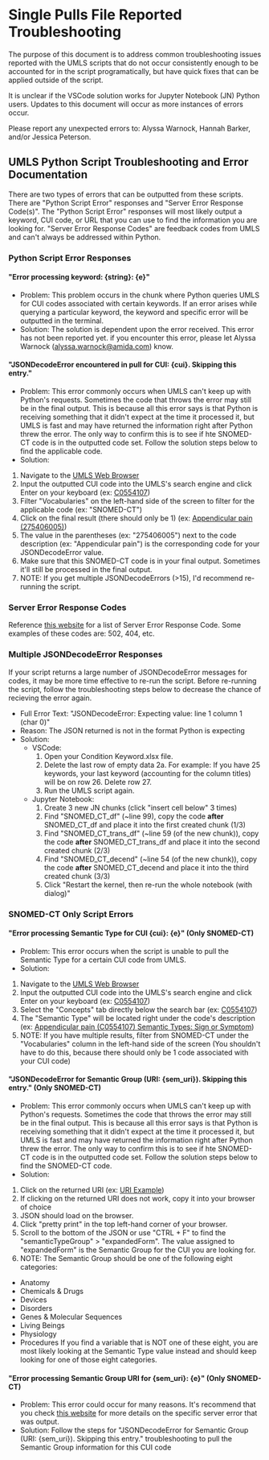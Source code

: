 # Single Pulls File Reported Troubleshooting
The purpose of this document is to address common troubleshooting issues reported with the UMLS scripts that do not occur consistently enough to be accounted for in the script programatically, but have quick fixes that can be applied outside of the script.  

It is unclear if the VSCode solution works for Jupyter Notebook (JN) Python users.  Updates to this document will occur as more instances of errors occur.

Please report any unexpected errors to: Alyssa Warnock, Hannah Barker, and/or Jessica Peterson.

## UMLS Python Script Troubleshooting and Error Documentation
There are two types of errors that can be outputted from these scripts.  There are "Python Script Error" responses and "Server Error Response Code(s)".  The "Python Script Error" responses will most likely output a keyword, CUI code, or URL that you can use to find the information you are looking for.  "Server Error Response Codes" are feedback codes from UMLS and can't always be addressed within Python.
### Python Script Error Responses
#### "Error processing keyword: {string}: {e}"
- Problem: This problem occurs in the chunk where Python queries UMLS for CUI codes associated with certain keywords. If an error arises while querying a particular keyword, the keyword and specific error will be outputted in the terminal.
- Solution: The solution is dependent upon the error received.  This error has not been reported yet.  if you encounter this error, please let Alyssa Warnock (alyssa.warnock@amida.com) know. 
#### "JSONDecodeError encountered in pull for CUI: {cui}. Skipping this entry."
- Problem: This error commonly occurs when UMLS can't keep up with Python's requests.  Sometimes the code that throws the error may still be in the final output.  This is because all this error says is that Python is receiving something that it didn't expect at the time it processed it, but UMLS is fast and may have returned the information right after Python threw the error.  The only way to confirm this is to see if hte SNOMED-CT code is in the outputted code set. Follow the solution steps below to find the applicable code.  
- Solution: 
1. Navigate to the [UMLS Web Browser](https://uts.nlm.nih.gov/uts/umls/home)
2. Input the outputted CUI code into the UMLS's search engine and click Enter on your keyboard (ex: [C0554107](https://uts.nlm.nih.gov/uts/umls/searchResults?searchString=C0554107&returnType=code&tree=SNOMEDCT_US))
3. Filter "Vocabularies" on the left-hand side of the screen to filter for the applicable code (ex: "SNOMED-CT")
4. Click on the final result (there should only be 1) (ex: [Appendicular pain (275406005)](https://uts.nlm.nih.gov/uts/umls/vocabulary/SNOMEDCT_US/275406005))
5. The value in the parentheses (ex: "275406005") next to the code description (ex: "Appendicular pain") is the corresponding code for your JSONDecodeError value.
6. Make sure that this SNOMED-CT code is in your final output.  Sometimes it'll still be processed in the final output. 
7. NOTE: If you get multiple JSONDecodeErrors (>15), I'd recommend re-running the script.
### Server Error Response Codes
Reference [this website](https://en.wikipedia.org/wiki/List_of_HTTP_status_codes) for a list of Server Error Response Code.  Some examples of these codes are: 502, 404, etc.
### Multiple JSONDecodeError Responses
If your script returns a large number of JSONDecodeError messages for codes, it may be more time effective to re-run the script. Before re-running the script, follow the troubleshooting steps below to decrease the chance of recieving the error again.
- Full Error Text: "JSONDecodeError: Expecting value: line 1 column 1 (char 0)"
- Reason: The JSON returned is not in the format Python is expecting
- Solution: 
    - VSCode: 
        1. Open your Condition Keyword.xlsx file.
        2. Delete the last row of empty data
            2a. For example: If you have 25 keywords, your last keyword (accounting for the column titles) will be on row 26.  Delete row 27.
        3. Run the UMLS script again. 
    - Jupyter Notebook: 
        1. Create 3 new JN chunks (click "insert cell below" 3 times)
        2. Find "SNOMED_CT_df" (~line 99), copy the code **after** SNOMED_CT_df and place it into the first created chunk (1/3)
        3. Find "SNOMED_CT_trans_df" (~line 59 (of the new chunk)), copy the code **after** SNOMED_CT_trans_df and place it into the second created chunk (2/3)
        4. Find "SNOMED_CT_decend" (~line 54 (of the new chunk)), copy the code **after** SNOMED_CT_decend and place it into the third created chunk (3/3) 
        5. Click "Restart the kernel, then re-run the whole notebook (with dialog)"

### SNOMED-CT Only Script Errors
#### "Error processing Semantic Type for CUI {cui}: {e}" (Only SNOMED-CT)
- Problem: This error occurs when the script is unable to pull the Semantic Type for a certain CUI code from UMLS.
- Solution: 
1. Navigate to the [UMLS Web Browser](https://uts.nlm.nih.gov/uts/umls/home)
2. Input the outputted CUI code into the UMLS's search engine and click Enter on your keyboard (ex: [C0554107](https://uts.nlm.nih.gov/uts/umls/searchResults?searchString=C0554107&returnType=code&tree=SNOMEDCT_US))
3. Select the "Concepts" tab directly below the search bar (ex: [C0554107](https://uts.nlm.nih.gov/uts/umls/searchResults?searchString=C0554107&returnType=concept&tree=SNOMEDCT_US))
4. The "Semantic Type" will be located right under the code's description (ex: [Appendicular pain (C0554107)
Semantic Types: Sign or Symptom](https://uts.nlm.nih.gov/uts/umls/searchResults?searchString=C0554107&returnType=concept&tree=SNOMEDCT_US&vocabulary=SNOMEDCT_US))
5. NOTE: If you have multiple results, filter from SNOMED-CT under the "Vocabularies" column in the left-hand side of the screen (You shouldn't have to do this, because there should only be 1 code associated with your CUI code)
#### "JSONDecodeError for Semantic Group (URI: {sem_uri}). Skipping this entry." (Only SNOMED-CT)
- Problem: This error commonly occurs when UMLS can't keep up with Python's requests.  Sometimes the code that throws the error may still be in the final output.  This is because all this error says is that Python is receiving something that it didn't expect at the time it processed it, but UMLS is fast and may have returned the information right after Python threw the error.  The only way to confirm this is to see if hte SNOMED-CT code is in the outputted code set. Follow the solution steps below to find the SNOMED-CT code.
- Solution: 
1. Click on the returned URI (ex: [URI Example](https://uts-ws.nlm.nih.gov/rest/semantic-network/2024AB/TUI/T184))
2. If clicking on the returned URI does not work, copy it into your browser of choice
3. JSON should load on the browser. 
4. Click "pretty print" in the top left-hand corner of your browser. 
5. Scroll to the bottom of the JSON or use "CTRL + F" to find the "semanticTypeGroup" > "expandedForm".  The value assigned to "expandedForm" is the Semantic Group for the CUI you are looking for. 
6. NOTE: The Semantic Group should be one of the following eight categories:
- Anatomy
- Chemicals & Drugs
- Devices
- Disorders
- Genes & Molecular Sequences
- Living Beings
- Physiology
- Procedures
If you find a variable that is NOT one of these eight, you are most likely looking at the Semantic Type value instead and should keep looking for one of those eight categories. 
#### "Error processing Semantic Group URI for {sem_uri}: {e}" (Only SNOMED-CT)
- Problem: This error could occur for many reasons.  It's recommend that you check [this website](https://en.wikipedia.org/wiki/List_of_HTTP_status_codes) for more details on the specific server error that was output.
- Solution: Follow the steps for "JSONDecodeError for Semantic Group (URI: {sem_uri}). Skipping this entry." troubleshooting to pull the Semantic Group information for this CUI code
